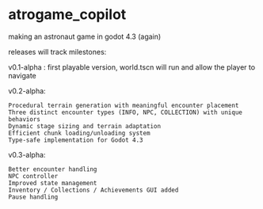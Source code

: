 # atrogame_copilot
making an astronaut game in godot 4.3 (again)

releases will track milestones:

v0.1-alpha : first playable version, world.tscn will run and allow the player to navigate

v0.2-alpha:

    Procedural terrain generation with meaningful encounter placement
    Three distinct encounter types (INFO, NPC, COLLECTION) with unique behaviors
    Dynamic stage sizing and terrain adaptation
    Efficient chunk loading/unloading system
    Type-safe implementation for Godot 4.3


v0.3-alpha:

    Better encounter handling
    NPC controller
    Improved state management
    Inventory / Collections / Achievements GUI added
    Pause handling

